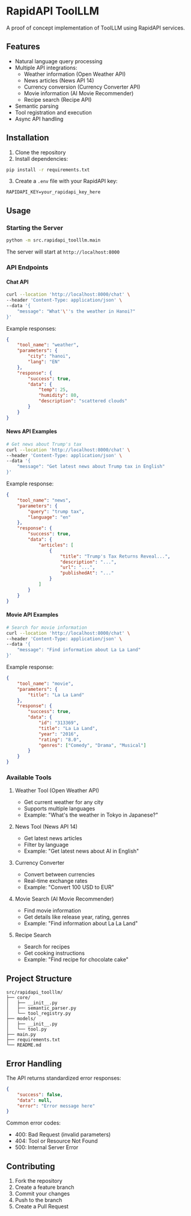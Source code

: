 # RapidAPI ToolLLM

A proof of concept implementation of ToolLLM using RapidAPI services.

## Features

- Natural language query processing
- Multiple API integrations:
  - Weather information (Open Weather API)
  - News articles (News API 14)
  - Currency conversion (Currency Converter API)
  - Movie information (AI Movie Recommender)
  - Recipe search (Recipe API)
- Semantic parsing
- Tool registration and execution
- Async API handling

## Installation

1. Clone the repository
2. Install dependencies:
```bash
pip install -r requirements.txt
```

3. Create a `.env` file with your RapidAPI key:
```
RAPIDAPI_KEY=your_rapidapi_key_here
```

## Usage

### Starting the Server

```bash
python -m src.rapidapi_toolllm.main
```

The server will start at `http://localhost:8000`

### API Endpoints

#### Chat API
```bash
curl --location 'http://localhost:8000/chat' \
--header 'Content-Type: application/json' \
--data '{
    "message": "What'\''s the weather in Hanoi?"
}'
```

Example responses:
```json
{
    "tool_name": "weather",
    "parameters": {
        "city": "hanoi",
        "lang": "EN"
    },
    "response": {
        "success": true,
        "data": {
            "temp": 25,
            "humidity": 80,
            "description": "scattered clouds"
        }
    }
}
```

#### News API Examples
```bash
# Get news about Trump's tax
curl --location 'http://localhost:8000/chat' \
--header 'Content-Type: application/json' \
--data '{
    "message": "Get latest news about Trump tax in English"
}'
```

Example response:
```json
{
    "tool_name": "news",
    "parameters": {
        "query": "trump tax",
        "language": "en"
    },
    "response": {
        "success": true,
        "data": {
            "articles": [
                {
                    "title": "Trump's Tax Returns Reveal...",
                    "description": "...",
                    "url": "...",
                    "publishedAt": "..."
                }
            ]
        }
    }
}
```

#### Movie API Examples
```bash
# Search for movie information
curl --location 'http://localhost:8000/chat' \
--header 'Content-Type: application/json' \
--data '{
    "message": "Find information about La La Land"
}'
```

Example response:
```json
{
    "tool_name": "movie",
    "parameters": {
        "title": "La La Land"
    },
    "response": {
        "success": true,
        "data": {
            "id": "313369",
            "title": "La La Land",
            "year": "2016",
            "rating": "8.0",
            "genres": ["Comedy", "Drama", "Musical"]
        }
    }
}
```

### Available Tools

1. Weather Tool (Open Weather API)
   - Get current weather for any city
   - Supports multiple languages
   - Example: "What's the weather in Tokyo in Japanese?"

2. News Tool (News API 14)
   - Get latest news articles
   - Filter by language
   - Example: "Get latest news about AI in English"

3. Currency Converter
   - Convert between currencies
   - Real-time exchange rates
   - Example: "Convert 100 USD to EUR"

4. Movie Search (AI Movie Recommender)
   - Find movie information
   - Get details like release year, rating, genres
   - Example: "Find information about La La Land"

5. Recipe Search
   - Search for recipes
   - Get cooking instructions
   - Example: "Find recipe for chocolate cake"

## Project Structure

```
src/rapidapi_toolllm/
├── core/
│   ├── __init__.py
│   ├── semantic_parser.py
│   └── tool_registry.py
├── models/
│   ├── __init__.py
│   └── tool.py
├── main.py
├── requirements.txt
└── README.md
```

## Error Handling

The API returns standardized error responses:
```json
{
    "success": false,
    "data": null,
    "error": "Error message here"
}
```

Common error codes:
- 400: Bad Request (invalid parameters)
- 404: Tool or Resource Not Found
- 500: Internal Server Error

## Contributing

1. Fork the repository
2. Create a feature branch
3. Commit your changes
4. Push to the branch
5. Create a Pull Request 